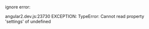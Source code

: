 ignore error:

angular2.dev.js:23730 EXCEPTION: TypeError: Cannot read property 'settings' of undefined
